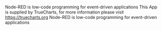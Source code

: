 Node-RED is low-code programming for event-driven applications
This App is supplied by TrueCharts, for more information please visit https://truecharts.org
Node-RED is low-code programming for event-driven applications

